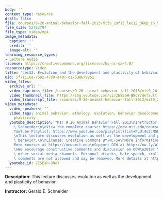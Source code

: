 ```yaml
---
body: ''
content_type: resource
draft: false
file: courses/9-20-animal-behavior-fall-2013/mit9_20f13_lec12_360p_16_9.mp4
file_size: 52762794
file_type: video/mp4
image_metadata:
  caption: ''
  credit: ''
  image-alt: ''
learning_resource_types:
- Lecture Audio
license: https://creativecommons.org/licenses/by-nc-sa/4.0/
resourcetype: Video
title: 'Lec12: Evolution and the development and plasticity of behavior, part 1'
uid: 5f71116e-7592-47d0-a487-c1763e679251
video_files:
  archive_url: ''
  video_captions_file: /courses/9-20-animal-behavior-fall-2013/mit9_20f13_lec12_captions.vtt
  video_thumbnail_file: https://img.youtube.com/vi/2ESEaH-BNcY/default.jpg
  video_transcript_file: /courses/9-20-animal-behavior-fall-2013/mit9_20f13_lec12_transcript.pdf
video_metadata:
  video_speakers: ''
  video_tags: animal behavior, ethology, evolution, behavior development, behavior
    plasticity
  youtube_description: "MIT 9.20 Animal Behavior Fall 2013\nInstructor: Gerald E.\
    \ Schneider\n\nView the complete course: https://ocw.mit.edu/courses/9-20-animal-behavior-fall-2013/\n\
    YouTube Playlist: https://www.youtube.com/playlist?list=PLUl4u3cNGP63TbPEWYEKOq8yAN8mEP_5O\n\
    \nThis lecture discusses evolution as well as the development and plasticity of\
    \ behavior.\n\nLicense: Creative Commons BY-NC-SA\nMore information at https://ocw.mit.edu/terms\n\
    More courses at https://ocw.mit.edu\nSupport OCW at http://ow.ly/a1If50zVRlQ\n\
    \nWe encourage constructive comments and discussion on OCW\u2019s YouTube and\
    \ other social media channels. Personal attacks, hate speech, trolling, and inappropriate\
    \ comments are not allowed and may be removed. More details at https://ocw.mit.edu/comments."
  youtube_id: 2ESEaH-BNcY
---
```

**Description:** This lecture discusses evolution as well as the development and plasticity of behavior.

**Instructor:** Gerald E. Schneider